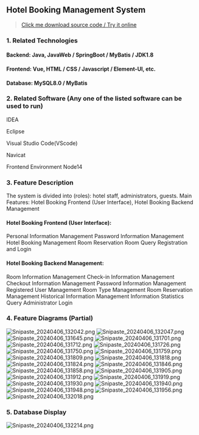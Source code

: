 ## Hotel Booking Management System

> [Click me download source code / Try it online](https://www.devquizdone.online/detail/5a807a2b71d1486282dd41f512708218/ghb20250919) 


### 1. Related Technologies
#### Backend: Java, JavaWeb / SpringBoot / MyBatis / JDK1.8
#### Frontend: Vue, HTML / CSS / Javascript / Element-UI, etc.
#### Database: MySQL8.0 / MyBatis
### 2. Related Software (Any one of the listed software can be used to run)
IDEA

Eclipse

Visual Studio Code(VScode)

Navicat

Frontend Environment Node14

### 3. Feature Description
The system is divided into (roles): hotel staff, administrators, guests.
Main Features: Hotel Booking Frontend (User Interface), Hotel Booking Backend Management

#### Hotel Booking Frontend (User Interface):
Personal Information Management
Password Information Management
Hotel Booking Management
Room Reservation
Room Query
Registration and Login

#### Hotel Booking Backend Management:
Room Information Management
Check-in Information Management
Checkout Information Management
Password Information Management
Registered User Management
Room Type Management
Room Reservation Management
Historical Information Management
Information Statistics Query
Administrator Login

### 4. Feature Diagrams (Partial)
![Snipaste_20240406_132042.png](https://store.ptcc9.top/notmaker/user_upload/3bd80f18ce8947948de216e157f71105/2024-04-06%2013:31:35_Snipaste_2024-04-06_13-20-42.png)
![Snipaste_20240406_132047.png](https://store.ptcc9.top/notmaker/user_upload/3bd80f18ce8947948de216e157f71105/2024-04-06%2013:31:50_Snipaste_2024-04-06_13-20-47.png)
![Snipaste_20240406_131645.png](https://store.ptcc9.top/notmaker/user_upload/3bd80f18ce8947948de216e157f71105/2024-04-06%2013:31:24_Snipaste_2024-04-06_13-16-45.png)
![Snipaste_20240406_131701.png](https://store.ptcc9.top/notmaker/user_upload/3bd80f18ce8947948de216e157f71105/2024-04-06%2013:32:14_Snipaste_2024-04-06_13-17-01.png)
![Snipaste_20240406_131712.png](https://store.ptcc9.top/notmaker/user_upload/3bd80f18ce8947948de216e157f71105/2024-04-06%2013:32:22_Snipaste_2024-04-06_13-17-12.png)
![Snipaste_20240406_131726.png](https://store.ptcc9.top/notmaker/user_upload/3bd80f18ce8947948de216e157f71105/2024-04-06%2013:32:32_Snipaste_2024-04-06_13-17-26.png)
![Snipaste_20240406_131750.png](https://store.ptcc9.top/notmaker/user_upload/3bd80f18ce8947948de216e157f71105/2024-04-06%2013:32:38_Snipaste_2024-04-06_13-17-50.png)
![Snipaste_20240406_131759.png](https://store.ptcc9.top/notmaker/user_upload/3bd80f18ce8947948de216e157f71105/2024-04-06%2013:32:42_Snipaste_2024-04-06_13-17-59.png)
![Snipaste_20240406_131809.png](https://store.ptcc9.top/notmaker/user_upload/3bd80f18ce8947948de216e157f71105/2024-04-06%2013:32:48_Snipaste_2024-04-06_13-18-09.png)
![Snipaste_20240406_131818.png](https://store.ptcc9.top/notmaker/user_upload/3bd80f18ce8947948de216e157f71105/2024-04-06%2013:33:08_Snipaste_2024-04-06_13-18-18.png)
![Snipaste_20240406_131824.png](https://store.ptcc9.top/notmaker/user_upload/3bd80f18ce8947948de216e157f71105/2024-04-06%2013:33:14_Snipaste_2024-04-06_13-18-24.png)
![Snipaste_20240406_131846.png](https://store.ptcc9.top/notmaker/user_upload/3bd80f18ce8947948de216e157f71105/2024-04-06%2013:33:21_Snipaste_2024-04-06_13-18-46.png)
![Snipaste_20240406_131858.png](https://store.ptcc9.top/notmaker/user_upload/3bd80f18ce8947948de216e157f71105/2024-04-06%2013:33:28_Snipaste_2024-04-06_13-18-58.png)
![Snipaste_20240406_131905.png](https://store.ptcc9.top/notmaker/user_upload/3bd80f18ce8947948de216e157f71105/2024-04-06%2013:33:38_Snipaste_2024-04-06_13-19-05.png)
![Snipaste_20240406_131912.png](https://store.ptcc9.top/notmaker/user_upload/3bd80f18ce8947948de216e157f71105/2024-04-06%2013:33:48_Snipaste_2024-04-06_13-19-12.png)
![Snipaste_20240406_131919.png](https://store.ptcc9.top/notmaker/user_upload/3bd80f18ce8947948de216e157f71105/2024-04-06%2013:33:54_Snipaste_2024-04-06_13-19-19.png)
![Snipaste_20240406_131930.png](https://store.ptcc9.top/notmaker/user_upload/3bd80f18ce8947948de216e157f71105/2024-04-06%2013:34:00_Snipaste_2024-04-06_13-19-30.png)
![Snipaste_20240406_131940.png](https://store.ptcc9.top/notmaker/user_upload/3bd80f18ce8947948de216e157f71105/2024-04-06%2013:34:07_Snipaste_2024-04-06_13-19-40.png)
![Snipaste_20240406_131948.png](https://store.ptcc9.top/notmaker/user_upload/3bd80f18ce8947948de216e157f71105/2024-04-06%2013:34:14_Snipaste_2024-04-06_13-19-48.png)
![Snipaste_20240406_131956.png](https://store.ptcc9.top/notmaker/user_upload/3bd80f18ce8947948de216e157f71105/2024-04-06%2013:34:26_Snipaste_2024-04-06_13-19-56.png)
![Snipaste_20240406_132018.png](https://store.ptcc9.top/notmaker/user_upload/3bd80f18ce8947948de216e157f71105/2024-04-06%2013:34:42_Snipaste_2024-04-06_13-20-18.png)
### 5. Database Display
![Snipaste_20240406_132214.png](https://store.ptcc9.top/notmaker/user_upload/3bd80f18ce8947948de216e157f71105/2024-04-06%2013:35:56_Snipaste_2024-04-06_13-22-14.png)
